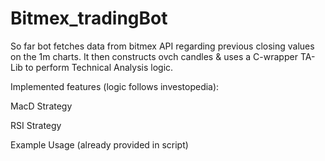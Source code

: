 # Bitmex_tradingBot

So far bot fetches data from bitmex API regarding previous closing values on the 1m charts.  It then constructs ovch candles & uses a
C-wrapper TA-Lib to perform Technical Analysis logic.

Implemented features (logic follows investopedia):

MacD Strategy

RSI Strategy 


Example Usage (already provided in script)
    
    

